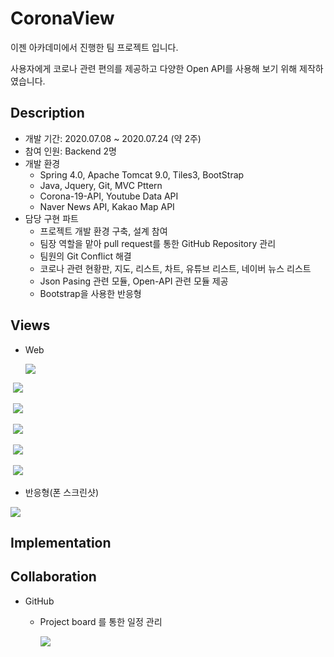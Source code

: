 # CoronaView

이젠 아카데미에서 진행한 팀 프로젝트 입니다.

사용자에게 코로나 관련 편의를 제공하고 다양한 Open API를 사용해 보기 위해 제작하였습니다.

## Description

- 개발 기간: 2020.07.08 ~ 2020.07.24 (약 2주)
- 참여 인원: Backend 2명
- 개발 환경
  - Spring 4.0,  Apache Tomcat 9.0,  Tiles3,  BootStrap
  - Java,  Jquery,  Git,  MVC Pttern
  - Corona-19-API,  Youtube Data API
  - Naver News API,  Kakao Map API
- 담당 구현 파트
  - 프로젝트 개발 환경 구축, 설계 참여
  - 팀장 역할을 맡아 pull request를 통한 GitHub Repository 관리
  - 팀원의 Git Conflict 해결
  - 코로나 관련 현황판, 지도, 리스트, 차트, 유튜브 리스트, 네이버 뉴스 리스트
  - Json Pasing 관련 모듈, Open-API 관련 모듈 제공
  - Bootstrap을 사용한 반응형

## Views

- Web

  

  ![](https://github.com/77kkyu/Corona_View/blob/master/src/main/webapp/img/web1.png?raw=true)



​                                                      ![](https://github.com/77kkyu/Corona_View/blob/master/src/main/webapp/img/web2.png?raw=true)  



​                                                                         ![](https://github.com/77kkyu/Corona_View/blob/master/src/main/webapp/img/web3.png?raw=true) 



​                                                                         ![](https://github.com/77kkyu/Corona_View/blob/master/src/main/webapp/img/web4.png?raw=true)



​                                ![](https://github.com/77kkyu/Corona_View/blob/master/src/main/webapp/img/web5.png?raw=true)



​                               ![](https://github.com/77kkyu/Corona_View/blob/master/src/main/webapp/img/web6.png?raw=true)





- 반응형(폰 스크린샷)



![](https://github.com/77kkyu/Corona_View/blob/master/src/main/webapp/img/app.png?raw=true)



## Implementation



## Collaboration

- GitHub

  - Project board 를 통한 일정 관리

    ![](https://github.com/77kkyu/Corona_View/blob/master/src/main/webapp/img/project_board.png?raw=true)
